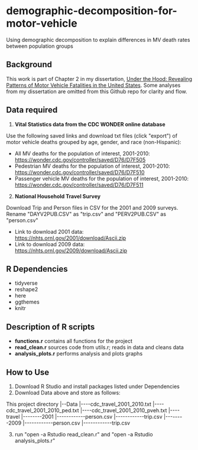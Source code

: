# demographic-decomposition-for-motor-vehicle
Using demographic decomposition to explain differences in MV death rates between population groups

Background
-------
This work is part of Chapter 2 in my dissertation, [Under the Hood: Revealing Patterns of Motor Vehicle Fatalities in the United States](https://repository.upenn.edu/edissertations/2396/). Some analyses from my dissertation are omitted from this Github repo for clarity and flow. 

Data required
------

1) **Vital Statistics data from the CDC WONDER online database**

Use the following saved links and download txt files (click "export") of motor vehicle deaths grouped by age, gender, and race (non-Hispanic):
* All MV deaths for the population of interest, 2001-2010: https://wonder.cdc.gov/controller/saved/D76/D7F505
* Pedestrian MV deaths for the population of interest, 2001-2010: https://wonder.cdc.gov/controller/saved/D76/D7F510
* Passenger vehicle MV deaths for the population of interest, 2001-2010: https://wonder.cdc.gov/controller/saved/D76/D7F511

2) **National Household Travel Survey**

Download Trip and Person files in CSV for the 2001 and 2009 surveys. Rename "DAYV2PUB.CSV" as "trip.csv" and "PERV2PUB.CSV" as "person.csv"
* Link to download 2001 data: https://nhts.ornl.gov/2001/download/Ascii.zip
* Link to download 2009 data: https://nhts.ornl.gov/2009/download/Ascii.zip

R Dependencies
--------
* tidyverse
* reshape2
* here
* ggthemes
* knitr

Description of R scripts
-------
- **functions.r** contains all functions for the project
- **read_clean.r** sources code from utils.r; reads in data and cleans data
- **analysis_plots.r** performs analysis and plots graphs

How to Use
-------
1) Download R Studio and install packages listed under Dependencies
2) Download Data above and store as follows:

This project directory
|--Data
|----cdc_travel_2001_2010.txt
|----cdc_travel_2001_2010_ped.txt
|----cdc_travel_2001_2010_pveh.txt
|----travel
|--------2001
|------------person.csv
|------------trip.csv
|--------2009
|------------person.csv
|------------trip.csv

3) run "open -a Rstudio read_clean.r" and "open -a Rstudio analysis_plots.r"
